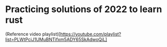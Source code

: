 # Practicing solutions of 2022 to learn rust
(Reference video playlist)[https://youtube.com/playlist?list=PLWtPciJ1UMuBNTifxm5ADY65SkAdwoQiL]
